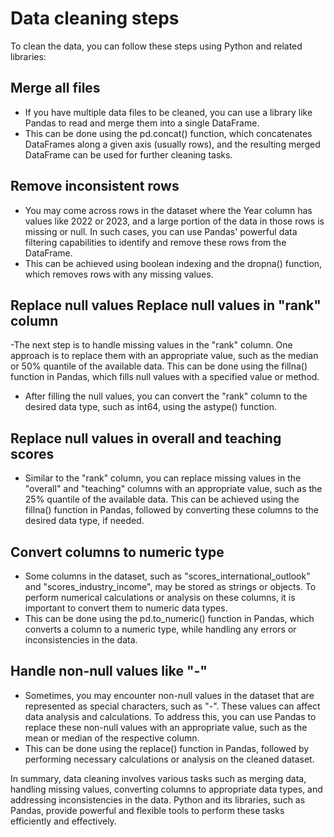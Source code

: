 # Data cleaning steps

To clean the data, you can follow these steps using Python and related libraries:

## Merge all files

- If you have multiple data files to be cleaned, you can use a library like Pandas to read and merge them into a single DataFrame.
- This can be done using the pd.concat() function, which concatenates DataFrames along a given axis (usually rows), and the resulting merged DataFrame can be used for further cleaning tasks.

## Remove inconsistent rows

- You may come across rows in the dataset where the Year column has values like 2022 or 2023, and a large portion of the data in those rows is missing or null. In such cases, you can use Pandas' powerful data filtering capabilities to identify and remove these rows from the DataFrame.
- This can be achieved using boolean indexing and the dropna() function, which removes rows with any missing values.

## Replace null values  Replace null values in "rank" column

-The next step is to handle missing values in the "rank" column. One approach is to replace them with an appropriate value, such as the median or 50% quantile of the available data. This can be done using the fillna() function in Pandas, which fills null values with a specified value or method.

- After filling the null values, you can convert the "rank" column to the desired data type, such as int64, using the astype() function.

## Replace null values in overall and teaching scores

- Similar to the "rank" column, you can replace missing values in the "overall" and "teaching" columns with an appropriate value, such as the 25% quantile of the available data. This can be achieved using the fillna() function in Pandas, followed by converting these columns to the desired data type, if needed.

## Convert columns to numeric type

- Some columns in the dataset, such as "scores_international_outlook" and "scores_industry_income", may be stored as strings or objects. To perform numerical calculations or analysis on these columns, it is important to convert them to numeric data types.
- This can be done using the pd.to_numeric() function in Pandas, which converts a column to a numeric type, while handling any errors or inconsistencies in the data.

## Handle non-null values like "-"

- Sometimes, you may encounter non-null values in the dataset that are represented as special characters, such as "-". These values can affect data analysis and calculations. To address this, you can use Pandas to replace these non-null values with an appropriate value, such as the mean or median of the respective column.
- This can be done using the replace() function in Pandas, followed by performing necessary calculations or analysis on the cleaned dataset.

In summary, data cleaning involves various tasks such as merging data, handling missing values, converting columns to appropriate data types, and addressing inconsistencies in the data. Python and its libraries, such as Pandas, provide powerful and flexible tools to perform these tasks efficiently and effectively.
